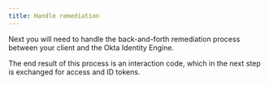 ```yaml
---
title: Handle remediation
---
```


Next you will need to handle the back-and-forth remediation process between your client and the Okta Identity Engine.

The end result of this process is an interaction code, which in the <GuideLink link="../get-tokens">next step</GuideLink> is exchanged for access and ID tokens.

<StackSnippet snippet="remediation"/>



<NextSectionLink/>
